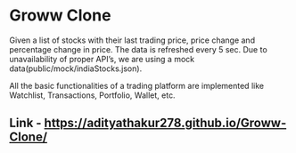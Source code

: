 # Groww Clone

Given a list of stocks with their last trading price, price change and percentage change in price. The data is refreshed every 5 sec. 
Due to unavailability of proper API’s,  we are using a mock data(public/mock/indiaStocks.json).

All the basic functionalities of a trading platform are implemented like Watchlist, Transactions, Portfolio, Wallet, etc.

## Link - https://adityathakur278.github.io/Groww-Clone/
